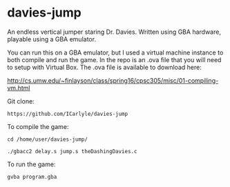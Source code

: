 # davies-jump
An endless vertical jumper staring Dr. Davies.  Written using GBA hardware, playable using a GBA emulator.

You can run this on a GBA emulator, but I used a virtual machine instance to both compile and run the game.  In the repo is an .ova file
that you will need to setup with Virtual Box.  The .ova file is available to download here: 

http://cs.umw.edu/~finlayson/class/spring16/cpsc305/misc/01-compiling-vm.html


Git clone:

`https://github.com/ICarlyle/davies-jump`


To compile the game:

`cd /home/user/davies-jump/`

`./gbacc2 delay.s jump.s theDashingDavies.c`

To run the game:

`gvba program.gba`
